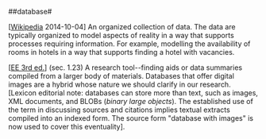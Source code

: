 ##database#

\[[Wikipedia](http://en.wikipedia.org/wiki/Database) 2014-10-04\] An organized collection of data. The data are typically organized to model aspects of reality in a way that supports processes requiring information. For example, modelling the availability of rooms in hotels in a way that supports finding a hotel with vacancies.

\[[EE 3rd ed.](SOURCES.md#EE)\] (sec. 1.23) A research tool--finding aids or data summaries compiled from a larger body of materials. Databases that offer digital images are a hybrid whose nature we should clarify in our research. \[Lexicon editorial note: databases can store more than text, such as images, XML documents, and BLOBs (*binary large objects*). The established use of the term in discussing sources and citations implies textual extracts compiled into an indexed form. The source form "database with images" is now used to cover this eventuality\].
